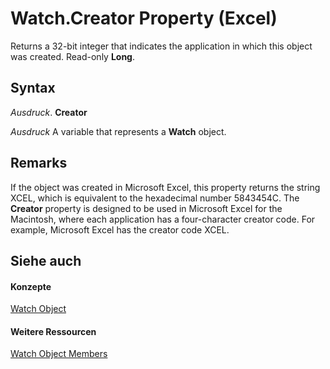 
# Watch.Creator Property (Excel)

Returns a 32-bit integer that indicates the application in which this object was created. Read-only  **Long**.


## Syntax

 _Ausdruck_. **Creator**

 _Ausdruck_ A variable that represents a **Watch** object.


## Remarks

If the object was created in Microsoft Excel, this property returns the string XCEL, which is equivalent to the hexadecimal number 5843454C. The  **Creator** property is designed to be used in Microsoft Excel for the Macintosh, where each application has a four-character creator code. For example, Microsoft Excel has the creator code XCEL.


## Siehe auch


#### Konzepte


[Watch Object](21b84863-55a8-e942-1941-bbe81ec3c7e2.md)
#### Weitere Ressourcen


[Watch Object Members](http://msdn.microsoft.com/library/c133b6d5-f147-458b-0d4e-12b6d015e64c%28Office.15%29.aspx)